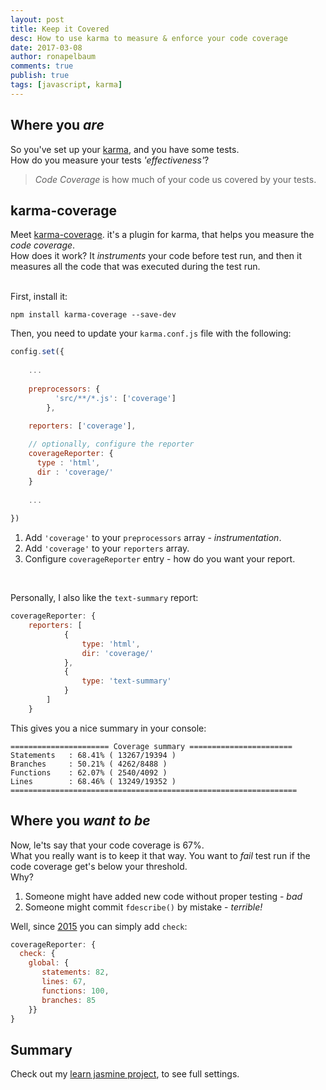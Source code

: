 ```yaml
---
layout: post
title: Keep it Covered
desc: How to use karma to measure & enforce your code coverage
date: 2017-03-08
author: ronapelbaum
comments: true
publish: true
tags: [javascript, karma]
---
```


## Where you *are*

So you've set up your [karma](https://karma-runner.github.io), and you have some tests.
<br/>
How do you measure your tests *'effectiveness'*?

> *Code Coverage* is how much of your code us covered by your tests.   

## karma-coverage

Meet [karma-coverage](https://github.com/karma-runner/karma-coverage).
it's a plugin for karma, that helps you measure the *code coverage*.
<br/>
How does it work?
It *instruments* your code before test run, and then it measures all the code that was executed during the test run.

<br/>
First, install it:

```
npm install karma-coverage --save-dev
```

Then, you need to update your `karma.conf.js` file with the following:

```javascript
config.set({
    
    ...
    
    preprocessors: {
          'src/**/*.js': ['coverage']
        },
    
    reporters: ['coverage'],  

    // optionally, configure the reporter
    coverageReporter: {
      type : 'html',
      dir : 'coverage/'
    }
    
    ...
    
})
```

1. Add `'coverage'` to your `preprocessors` array - *instrumentation*.
2. Add `'coverage'` to your `reporters` array.
3. Configure `coverageReporter` entry - how do you want your report.
<br/>

Personally, I also like the `text-summary` report:

```javascript
coverageReporter: {
    reporters: [
            {
                type: 'html',
                dir: 'coverage/'
            },
            {
                type: 'text-summary'
            }
        ]
    }
```

This gives you a nice summary in your console:

```
====================== Coverage summary =======================
Statements   : 68.41% ( 13267/19394 )
Branches     : 50.21% ( 4262/8488 )
Functions    : 62.07% ( 2540/4092 )
Lines        : 68.46% ( 13249/19352 )
================================================================
```

## Where you *want to be*

Now, le'ts say that your code coverage is 67%.
<br/>
What you really want is to keep it that way. You want to *fail* test run if the code coverage get's below your threshold.
<br/>
Why?
1. Someone might have added new code without proper testing - *bad*
2. Someone might commit `fdescribe()` by mistake - *terrible!*

Well, since [2015](https://github.com/karma-runner/karma/issues/673#issuecomment-137896304) you can simply add `check`:

```javascript
coverageReporter: {
  check: {
    global: {
       statements: 82,
       lines: 67,
       functions: 100,
       branches: 85
    }}
}
```

## Summary

Check out my [learn jasmine project](https://github.com/ronapelbaum/mangal), to see full settings.
